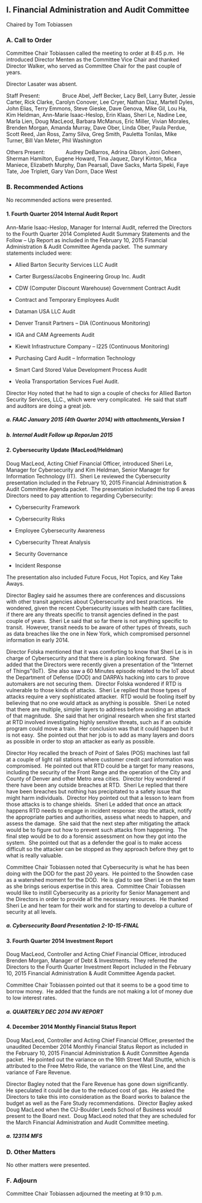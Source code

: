 ## I. Financial Administration and Audit Committee

Chaired by Tom Tobiassen

### A. Call to Order

Committee Chair Tobiassen called the meeting to order at 8:45 p.m.  He introduced Director Menten as the Committee Vice Chair and thanked Director Walker, who served as Committee Chair for the past couple of years.

Director Lasater was absent.

Staff Present:               Bruce Abel, Jeff Becker, Lacy Bell, Larry Buter, Jessie Carter, Rick Clarke, Carolyn Conover, Lee Cryer, Nathan Diaz, Martell Dyles, John Elias, Terry Emmons, Steve Gieske, Dave Genova, Mike Gil, Lou Ha, Kim Heldman, Ann-Marie Isaac-Heslop, Erin Klaas, Sheri Le, Nadine Lee, Marla Lien, Doug MacLeod, Barbara McManus, Eric Miller, Vivian Morales, Brenden Morgan, Amanda Murray, Dave Ober, Linda Ober, Paula Perdue, Scott Reed, Jan Ross, Zamy Silva, Greg Smith, Pauletta Tonilas, Mike Turner, Bill Van Meter, Phil Washington

Others Present:              Audrey DeBarros, Adrina Gibson, Joni Goheen, Sherman Hamilton, Eugene Howard, Tina Jaquez, Daryl Kinton, Mica Maniece, Elizabeth Murphy, Dan Pearsall, Dave Sacks, Marta Sipeki, Faye Tate, Joe Triplett, Gary Van Dorn, Dace West

### B. Recommended Actions

No recommended actions were presented.

#### 1. Fourth Quarter 2014 Internal Audit Report

Ann-Marie Isaac-Heslop, Manager for Internal Audit, referred the Directors to the Fourth Quarter 2014 Completed Audit Summary Statements and the Follow – Up Report as included in the February 10, 2015 Financial Administration & Audit Committee Agenda packet.  The summary statements included were:

- Allied Barton Security Services LLC Audit

- Carter Burgess/Jacobs Engineering Group Inc. Audit

- CDW (Computer Discount Warehouse) Government Contract Audit

- Contract and Temporary Employees Audit

- Dataman USA LLC Audit

- Denver Transit Partners – DIA (Continuous Monitoring)

- IGA and CAM Agreements Audit

- Kiewit Infrastructure Company – I225 (Continuous Monitoring)

- Purchasing Card Audit – Information Technology

- Smart Card Stored Value Development Process Audit

- Veolia Transportation Services Fuel Audit.

Director Hoy noted that he had to sign a couple of checks for Allied Barton Security Services, LLC., which were very complicated.  He said that staff and auditors are doing a great job.

##### a. FAAC January 2015 (4th Quarter 2014) with attachments_Version 1

##### b. Internal Audit Follow up ReporJan 2015

#### 2. Cybersecurity Update (MacLeod/Heldman)

Doug MacLeod, Acting Chief Financial Officer, introduced Sheri Le, Manager for Cybersecurity and Kim Heldman, Senior Manager for Information Technology (IT).  Sheri Le reviewed the Cybersecurity presentation included in the February 10, 2015 Financial Administration & Audit Committee Agenda packet.  The presentation included the top 6 areas Directors need to pay attention to regarding Cybersecurity:

- Cybersecurity Framework

- Cybersecurity Risks

- Employee Cybersecurity Awareness

- Cybersecurity Threat Analysis

- Security Governance

- Incident Response

The presentation also included Future Focus, Hot Topics, and Key Take Aways.

Director Bagley said he assumes there are conferences and discussions with other transit agencies about Cybersecurity and best practices.  He wondered, given the recent Cybersecurity issues with health care facilities, if there are any threats specific to transit agencies defined in the past couple of years.  Sheri Le said that so far there is not anything specific to transit.  However, transit needs to be aware of other types of threats, such as data breaches like the one in New York, which compromised personnel information in early 2014.

Director Folska mentioned that it was comforting to know that Sheri Le is in charge of Cybersecurity and that there is a plan looking forward.  She added that the Directors were recently given a presentation of the “Internet of Things”(IoT).  She also saw a 60 Minutes episode related to the IoT about the Department of Defense (DOD) and DARPA’s hacking into cars to prove automakers are not securing them.  Director Folska wondered if RTD is vulnerable to those kinds of attacks.  Sheri Le replied that those types of attacks require a very sophisticated attacker.  RTD would be fooling itself by believing that no one would attack as anything is possible.  Sheri Le noted that there are multiple, simpler layers to address before avoiding an attack of that magnitude.  She said that her original research when she first started at RTD involved investigating highly sensitive threats, such as if an outside program could move a train.  Her conclusion was that it could happen but it is not easy.  She pointed out that her job is to add as many layers and doors as possible in order to stop an attacker as early as possible.

Director Hoy recalled the breach of Point of Sales (POS) machines last fall at a couple of light rail stations where customer credit card information was compromised.  He pointed out that RTD could be a target for many reasons, including the security of the Front Range and the operation of the City and County of Denver and other Metro area cities.  Director Hoy wondered if there have been any outside breaches at RTD.  Sheri Le replied that there have been breaches but nothing has precipitated to a safety issue that might harm individuals.  Director Hoy pointed out that a lesson to learn from those attacks is to change shields.  Sheri Le added that once an attack happens RTD needs to engage in incident response: stop the attack, notify the appropriate parties and authorities, assess what needs to happen, and assess the damage.  She said that the next step after mitigating the attack would be to figure out how to prevent such attacks from happening.  The final step would be to do a forensic assessment on how they got into the system.  She pointed out that as a defender the goal is to make access difficult so the attacker can be stopped as they approach before they get to what is really valuable.

Committee Chair Tobiassen noted that Cybersecurity is what he has been doing with the DOD for the past 20 years.  He pointed to the Snowden case as a watershed moment for the DOD.  He is glad to see Sheri Le on the team as she brings serious expertise in this area.  Committee Chair Tobiassen would like to instill Cybersecurity as a priority for Senior Management and the Directors in order to provide all the necessary resources.  He thanked Sheri Le and her team for their work and for starting to develop a culture of security at all levels.

##### a. Cybersecurity Board Presentation 2-10-15-FINAL

#### 3. Fourth Quarter 2014 Investment Report

Doug MacLeod, Controller and Acting Chief Financial Officer, introduced Brenden Morgan, Manager of Debt & Investments.  They referred the Directors to the Fourth Quarter Investment Report included in the February 10, 2015 Financial Administration & Audit Committee Agenda packet.

Committee Chair Tobiassen pointed out that it seems to be a good time to borrow money.  He added that the funds are not making a lot of money due to low interest rates.

##### a. QUARTERLY DEC 2014 INV REPORT

#### 4. December 2014 Monthly Financial Status Report

Doug MacLeod, Controller and Acting Chief Financial Officer, presented the unaudited December 2014 Monthly Financial Status Report as included in the February 10, 2015 Financial Administration & Audit Committee Agenda packet.  He pointed out the variance on the 16th Street Mall Shuttle, which is attributed to the Free Metro Ride, the variance on the West Line, and the variance of Fare Revenue.

Director Bagley noted that the Fare Revenue has gone down significantly.  He speculated it could be due to the reduced cost of gas.  He asked the Directors to take this into consideration as the Board works to balance the budget as well as the Fare Study recommendations.  Director Bagley asked Doug MacLeod when the CU-Boulder Leeds School of Business would present to the Board next.  Doug MacLeod noted that they are scheduled for the March Financial Administration and Audit Committee meeting.

##### a. 123114 MFS

### D. Other Matters

No other matters were presented.

### F. Adjourn

Committee Chair Tobiassen adjourned the meeting at 9:10 p.m.